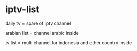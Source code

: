 # iptv-list
daily tv = spare of iptv channel

arabian list = channel arabic inside

tv list = multi channel for indonesia and other country inside
